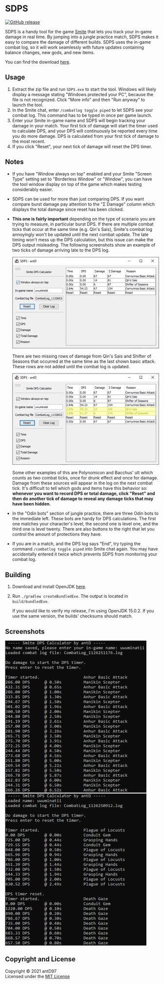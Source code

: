 # SDPS

[![GitHub release](https://img.shields.io/github/downloads/antD97/SDPS/v2.1/total)](https://github.com/antD97/SmiteDPS/releases/tag/v2.1)

SDPS is a handy tool for the game [Smite](https://smitegame.com/) that lets you track your in-game
damage in real time. By jumping into a jungle practice match, SDPS makes it easy to compare the
damage of different builds. SDPS uses the in-game combat log, so it will work seamlessly with future
updates containing balance changes, new gods, and new items.

You can find the download [here](https://github.com/antD97/SmiteDPS/releases/tag/v2.1).

## Usage

1. Extract the zip file and run `SDPS.exe` to start the tool. Windows will likely display a message
   stating "Windows protected your PC", because the file is not recognized. Click "More info" and
   then "Run anyway" to launch the tool.
2. In the Smite chat, enter `/combatlog toggle piped` to let SDPS see your combat log. This command
   has to be typed in once per game launch.
3. Enter your Smite in-game name and SDPS will begin tracking your damage in your match. Your first
   tick of damage will start the timer used to calculate DPS, and your DPS will continuously be
   reported every time you do more damage. DPS is calculated from your first tick of damage to the
   most recent.
4. If you click "Reset", your next tick of damage will reset the DPS timer.

## Notes

- If you have "Window always on top" enabled and your Smite "Screen Type" setting set to "Borderless
  Window" or "Window", you can have the tool window display on top of the game which makes testing
  considerably easier.

- SDPS can be used for more than just comparing DPS. If you want compare burst damage pay attention
  to the "Σ Damage" column which displays the total damage since reset has been clicked.

- **This one is fairly important** depending on the type of scenario you are trying to measure, in
  particular burst DPS. If there are multiple combat ticks that occur at the same time (e.g. Qin's
  Sais), Smite's combat log annoyingly won't be updated until the next combat update. The late
  timing won't mess up the DPS calculation, but this issue can make the DPS output misleading. The
  following screenshots show an example of two ticks of damage arriving late to the DPS log.

  ![Screenshot 4](pics/screenshot3.png)
  
  There are two missing rows of damage from Qin's Sais and Shifter of Seasons that occurred at the
  same time as the last shown basic attack. These rows are not added until the combat log is
  updated.

  ![Screenshot 4](pics/screenshot4.png)

  Some other examples of this are Polynomicon and Bacchus' ult which counts as two combat ticks,
  once for drunk effect and once for damage. Damage from these sources will appear in the log on the
  next combat tick. It's difficult to tell which gods and items have this behavior so: **whenever**
  **you want to record DPS or total damage, click "Reset" and then do another tick of damage to**
  **reveal any damage ticks that may have been hidden.**

- In the "Odin bots" section of jungle practice, there are three Odin bots to the immediate left.
  These bots are handy for DPS calculations. The first one matches your character's level, the
  second one is level one, and the third one is level twenty. There are also buttons to the right
  that let you control the amount of protections they have.

- If you are in a match, and the DPS log says "End", try typing the command
  `/combatlog toggle piped` into Smite chat again. You may have accidentally entered it twice which
  prevents SDPS from monitoring your combat log.

## Building

1. Download and install OpenJDK [here](https://openjdk.java.net/install).
2. Run `./gradlew createBundledExe`. The output is located in `build/bundledExe`.

   If you would like to verify my release, I'm using OpenJDK 15.0.2. If you use the same version,
   the builds' checksums should match.

## Screenshots

[![Screenshot 1](pics/screenshot1.png)](pics/screenshot1.png)  
[![Screenshot 2](pics/screenshot2.png)](pics/screenshot2.png)

## Copyright and License

Copyright © 2021 antD97  
Licensed under the [MIT License](LICENSE)
